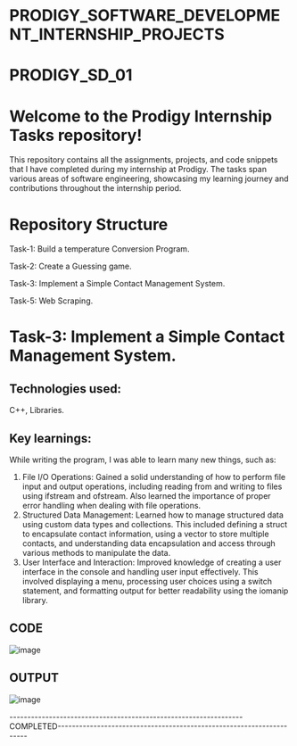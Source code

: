 # PRODIGY_SOFTWARE_DEVELOPMENT_INTERNSHIP_PROJECTS

# PRODIGY_SD_01
# Welcome to the Prodigy Internship Tasks repository! 
This repository contains all the assignments, projects, and code snippets that I have completed during my internship at Prodigy. The tasks span various areas of software engineering, showcasing my learning journey and contributions throughout the internship period.

# Repository Structure
Task-1: Build a temperature Conversion Program.

Task-2: Create a Guessing game.

Task-3: Implement a Simple Contact Management System.

Task-5: Web Scraping.


# Task-3: Implement a Simple Contact Management System.

## Technologies used: 
C++, Libraries.

## Key learnings: 

While writing the program, I was able to learn many new things, such as:

1. File I/O Operations: Gained a solid understanding of how to perform file input and output operations, including reading from and writing to files using ifstream and ofstream. Also learned the importance of proper error handling when dealing with file operations.
2. Structured Data Management: Learned how to manage structured data using custom data types and collections. This included defining a struct to encapsulate contact information, using a vector to store multiple contacts, and understanding data encapsulation and access through various methods to manipulate the data.
3. User Interface and Interaction: Improved knowledge of creating a user interface in the console and handling user input effectively. This involved displaying a menu, processing user choices using a switch statement, and formatting output for better readability using the iomanip library.

## CODE
![image](https://github.com/user-attachments/assets/66f4bdcf-2df9-4acb-9b23-f3cd70017ffd)


## OUTPUT
![image](https://github.com/user-attachments/assets/8da2625c-3e93-4f7f-a92d-1defcd6854b3)

-----------------------------------------------------------------COMPLETED---------------------------------------------------------------------

